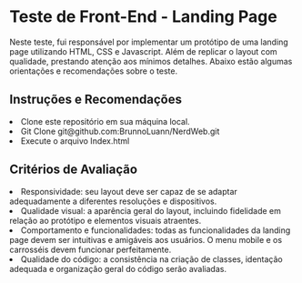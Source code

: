 # Teste de Front-End - Landing Page
Neste teste, fui responsável por implementar um protótipo de uma landing page utilizando HTML, CSS e Javascript. Além de replicar o layout com qualidade, prestando atenção aos mínimos detalhes. Abaixo estão algumas orientações e recomendações sobre o teste.

## Instruções e Recomendações
<li>
Clone este repositório em sua máquina local.
</li>
<li>
Git Clone git@github.com:BrunnoLuann/NerdWeb.git
</li>
<li>
Execute o arquivo Index.html
</li>


## Critérios de Avaliação

<li>
Responsividade: seu layout deve ser capaz de se adaptar adequadamente a diferentes resoluções e dispositivos.
</li>
<li>
Qualidade visual: a aparência geral do layout, incluindo fidelidade em relação ao protótipo e elementos visuais atraentes.
</li>
<li>
Comportamento e funcionalidades: todas as funcionalidades da landing page devem ser intuitivas e amigáveis aos usuários. O menu mobile e os carrosséis devem funcionar perfeitamente.
</li>
<li>
Qualidade do código: a consistência na criação de classes, identação adequada e organização geral do código serão avaliadas.
</li>



